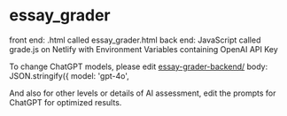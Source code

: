 # essay_grader
front end: .html called essay_grader.html
back end: JavaScript called grade.js on Netlify with Environment Variables containing OpenAI API Key

To change ChatGPT models, please edit [essay-grader-backend/](https://github.com/kniph/essay-grader-backend/blob/main/netlify/functions/grade.js)
body: JSON.stringify({
        model: 'gpt-4o',

And also for other levels or details of AI assessment, edit the prompts for ChatGPT for optimized results.
